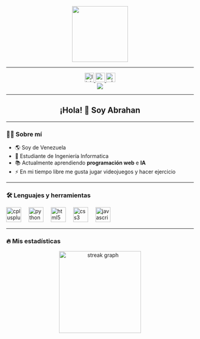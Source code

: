 <div align="center">
  <img height="150" src="https://media.giphy.com/media/M9gbBd9nbDrOTu1Mqx/giphy.gif"  />
</div>

---

<div align="center">
  <a href="https://www.linkedin.com/in/abrahan-ramirez-0b10bb368/" target="_blank">
    <img src="https://img.shields.io/static/v1?message=LinkedIn&logo=linkedin&label=&color=0077B5&logoColor=white&labelColor=&style=for-the-badge" height="25" alt="linkedin logo"  />
  </a>
  <a href="mailto:Abrahanramirez2410@gmail.com" target="_blank">
    <img src="https://img.shields.io/static/v1?message=Gmail&logo=gmail&label=&color=EA4335&logoColor=white&labelColor=&style=for-the-badge" height="25" alt="gmail logo"  />
  </a>
  <a href="https://wa.me/584120187917" target="_blank">
    <img src="https://img.shields.io/static/v1?message=WhatsApp&logo=whatsapp&label=&color=25D366&logoColor=white&labelColor=&style=for-the-badge" height="25" alt="whatsapp logo"  />
  </a>
</div>

<div align="center">
  <img src="https://visitor-badge.laobi.icu/badge?page_id=Soyabrahan.Soyabrahan&"  />
</div>

---

<h2 align="center">¡Hola! 👋 Soy Abrahan</h2>

---

<h3 align="left">👨‍💻 Sobre mí</h3>

<ul>
  <li>🌎 Soy de Venezuela</li>
  <li>🔭 Estudiante de Ingeniería Informatica</li>
  <li>📚 Actualmente aprendiendo <b>programación web</b> e <b>IA</b></li>
  <li>⚡ En mi tiempo libre me gusta jugar videojuegos y hacer ejercicio</li>
</ul>

---

<h3 align="left">🛠️ Lenguajes y herramientas</h3>

<div align="left">
  <img src="https://cdn.jsdelivr.net/gh/devicons/devicon/icons/cplusplus/cplusplus-original.svg" height="40" alt="cplusplus logo"  />
  <img width="12" />
  <img src="https://cdn.jsdelivr.net/gh/devicons/devicon/icons/python/python-original.svg" height="40" alt="python logo"  />
  <img width="12" />
  <img src="https://cdn.jsdelivr.net/gh/devicons/devicon/icons/html5/html5-original.svg" height="40" alt="html5 logo"  />
  <img width="12" />
  <img src="https://cdn.jsdelivr.net/gh/devicons/devicon/icons/css3/css3-original.svg" height="40" alt="css3 logo"  />
  <img width="12" />
  <img src="https://cdn.jsdelivr.net/gh/devicons/devicon/icons/javascript/javascript-original.svg" height="40" alt="javascript logo"  />
</div>

---

<h3 align="left">🔥 Mis estadísticas</h3>

<div align="center">
  <img src="https://streak-stats.demolab.com?user=Soyabrahan&locale=es&mode=daily&theme=dark&hide_border=false&border_radius=5&order=3" height="220" alt="streak graph"  />
</div>
